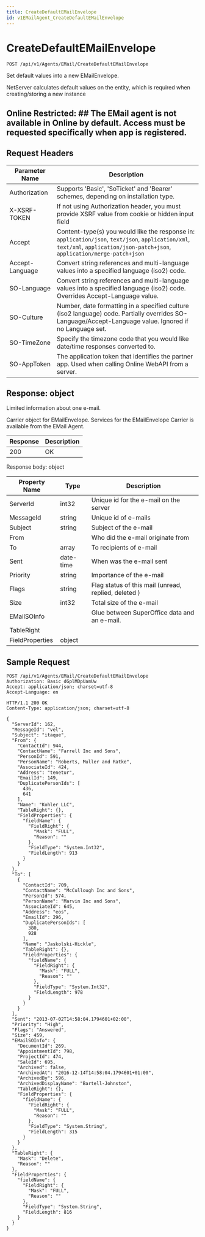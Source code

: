 ```yaml
---
title: CreateDefaultEMailEnvelope
id: v1EMailAgent_CreateDefaultEMailEnvelope
---
```


# CreateDefaultEMailEnvelope

```http
POST /api/v1/Agents/EMail/CreateDefaultEMailEnvelope
```

Set default values into a new EMailEnvelope.

NetServer calculates default values on the entity, which is required when creating/storing a new instance


## Online Restricted: ## The EMail agent is not available in Online by default. Access must be requested specifically when app is registered.






## Request Headers

| Parameter Name | Description |
|----------------|-------------|
| Authorization  | Supports 'Basic', 'SoTicket' and 'Bearer' schemes, depending on installation type. |
| X-XSRF-TOKEN   | If not using Authorization header, you must provide XSRF value from cookie or hidden input field |
| Accept         | Content-type(s) you would like the response in: `application/json`, `text/json`, `application/xml`, `text/xml`, `application/json-patch+json`, `application/merge-patch+json` |
| Accept-Language | Convert string references and multi-language values into a specified language (iso2) code. |
| SO-Language | Convert string references and multi-language values into a specified language (iso2) code. Overrides Accept-Language value. |
| SO-Culture | Number, date formatting in a specified culture (iso2 language) code. Partially overrides SO-Language/Accept-Language value. Ignored if no Language set. |
| SO-TimeZone | Specify the timezone code that you would like date/time responses converted to. |
| SO-AppToken | The application token that identifies the partner app. Used when calling Online WebAPI from a server. |


## Response: object

Limited information about one e-mail.



Carrier object for EMailEnvelope.
Services for the EMailEnvelope Carrier is available from the <see cref="T:SuperOffice.CRM.Services.IEMailAgent">EMail Agent</see>.

| Response | Description |
|----------------|-------------|
| 200 | OK |

Response body: object

| Property Name | Type |  Description |
|----------------|------|--------------|
| ServerId | int32 | Unique id for the e-mail on the server |
| MessageId | string | Unique id of e-mails |
| Subject | string | Subject of the e-mail |
| From |  | Who did the e-mail originate from |
| To | array | To recipients of e-mail |
| Sent | date-time | When was the e-mail sent |
| Priority | string | Importance of the e-mail |
| Flags | string | Flag status of this mail (unread, replied, deleted ) |
| Size | int32 | Total size of the e-mail |
| EMailSOInfo |  | Glue between SuperOffice data and an e-mail. |
| TableRight |  |  |
| FieldProperties | object |  |

## Sample Request

```http!
POST /api/v1/Agents/EMail/CreateDefaultEMailEnvelope
Authorization: Basic dGplMDpUamUw
Accept: application/json; charset=utf-8
Accept-Language: en
```

```http_
HTTP/1.1 200 OK
Content-Type: application/json; charset=utf-8

{
  "ServerId": 162,
  "MessageId": "vel",
  "Subject": "itaque",
  "From": {
    "ContactId": 944,
    "ContactName": "Farrell Inc and Sons",
    "PersonId": 591,
    "PersonName": "Roberts, Muller and Ratke",
    "AssociateId": 424,
    "Address": "tenetur",
    "EmailId": 149,
    "DuplicatePersonIds": [
      436,
      641
    ],
    "Name": "Kohler LLC",
    "TableRight": {},
    "FieldProperties": {
      "fieldName": {
        "FieldRight": {
          "Mask": "FULL",
          "Reason": ""
        },
        "FieldType": "System.Int32",
        "FieldLength": 913
      }
    }
  },
  "To": [
    {
      "ContactId": 709,
      "ContactName": "McCullough Inc and Sons",
      "PersonId": 574,
      "PersonName": "Marvin Inc and Sons",
      "AssociateId": 645,
      "Address": "eos",
      "EmailId": 296,
      "DuplicatePersonIds": [
        380,
        928
      ],
      "Name": "Jaskolski-Hickle",
      "TableRight": {},
      "FieldProperties": {
        "fieldName": {
          "FieldRight": {
            "Mask": "FULL",
            "Reason": ""
          },
          "FieldType": "System.Int32",
          "FieldLength": 978
        }
      }
    }
  ],
  "Sent": "2013-07-02T14:58:04.1794601+02:00",
  "Priority": "High",
  "Flags": "Answered",
  "Size": 459,
  "EMailSOInfo": {
    "DocumentId": 269,
    "AppointmentId": 798,
    "ProjectId": 474,
    "SaleId": 695,
    "Archived": false,
    "ArchivedAt": "2016-12-14T14:58:04.1794601+01:00",
    "ArchivedBy": 596,
    "ArchivedDisplayName": "Bartell-Johnston",
    "TableRight": {},
    "FieldProperties": {
      "fieldName": {
        "FieldRight": {
          "Mask": "FULL",
          "Reason": ""
        },
        "FieldType": "System.String",
        "FieldLength": 315
      }
    }
  },
  "TableRight": {
    "Mask": "Delete",
    "Reason": ""
  },
  "FieldProperties": {
    "fieldName": {
      "FieldRight": {
        "Mask": "FULL",
        "Reason": ""
      },
      "FieldType": "System.String",
      "FieldLength": 816
    }
  }
}
```